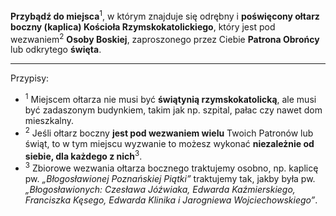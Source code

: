 **Przybądź do miejsca**<sup>1</sup>, w którym znajduje się odrębny i **poświęcony ołtarz boczny (kaplica) Kościoła Rzymskokatolickiego**, który jest pod wezwaniem<sup>2</sup> **Osoby Boskiej**, zaproszonego przez Ciebie **Patrona Obrońcy** lub odkrytego **święta**.

---
Przypisy:

- <sup>1</sup> Miejscem ołtarza nie musi być **świątynią rzymskokatolicką**, ale musi być zadaszonym budynkiem, takim jak np. szpital, pałac czy nawet dom mieszkalny.
- <sup>2</sup> Jeśli ołtarz boczny **jest pod wezwaniem wielu** Twoich Patronów lub świąt, to w tym miejscu wyzwanie to możesz wykonać **niezależnie od siebie, dla każdego z nich**<sup>3</sup>.
- <sup>3</sup> Zbiorowe wezwania ołtarza bocznego traktujemy osobno, np. kaplicę pw. _„Błogosławionej Poznańskiej Piątki”_ traktujemy tak, jakby była pw. _„Błogosławionych: Czesława Jóźwiaka, Edwarda Kaźmierskiego, Franciszka Kęsego, Edwarda Klinika i Jarogniewa Wojciechowskiego”_.
